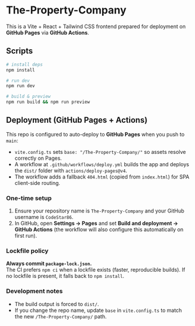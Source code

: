 # The-Property-Company

This is a Vite + React + Tailwind CSS frontend prepared for deployment on **GitHub Pages** via **GitHub Actions**.

## Scripts

```bash
# install deps
npm install

# run dev
npm run dev

# build & preview
npm run build && npm run preview
```

## Deployment (GitHub Pages + Actions)

This repo is configured to auto-deploy to **GitHub Pages** when you push to `main`:

- `vite.config.ts` sets `base: "/The-Property-Company/"` so assets resolve correctly on Pages.
- A workflow at `.github/workflows/deploy.yml` builds the app and deploys the `dist/` folder with `actions/deploy-pages@v4`.
- The workflow adds a fallback `404.html` (copied from `index.html`) for SPA client-side routing.

### One-time setup
1. Ensure your repository name is `The-Property-Company` and your GitHub username is `CodeStar86`.
2. In GitHub, open **Settings → Pages** and set **Build and deployment → GitHub Actions** (the workflow will also configure this automatically on first run).

### Lockfile policy
**Always commit `package-lock.json`.**  
The CI prefers `npm ci` when a lockfile exists (faster, reproducible builds). If no lockfile is present, it falls back to `npm install`.

### Development notes
- The build output is forced to `dist/`.
- If you change the repo name, update `base` in `vite.config.ts` to match the new `/The-Property-Company/` path.
